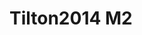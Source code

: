 # Tilton2014 M2
<a name="material" />
<script type="application/ld+json">

  {
    "@context": "https://schema.org/",
    "@type": "ChemicalSubstance",
    "http://purl.org/dc/terms/conformsTo":
      {
        "@type": "CreativeWork",
        "@id": "https://bioschemas.org/profiles/ChemicalSubstance/0.4-RELEASE/"
      },
    "@id": "https://egonw.github.io/nanowiki/nanowiki439.html#material",
    "name": "Tilton2014 M2",
    "sameAs: "http://127.0.0.1/mediawiki/index.php/Special:URIResolver/Tilton2014_M2"
  }
</script>

